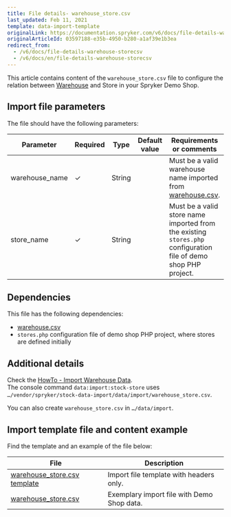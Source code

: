 ```yaml
---
title: File details- warehouse_store.csv
last_updated: Feb 11, 2021
template: data-import-template
originalLink: https://documentation.spryker.com/v6/docs/file-details-warehouse-storecsv
originalArticleId: 03597188-e35b-4950-b280-a1af39e1b3ea
redirect_from:
  - /v6/docs/file-details-warehouse-storecsv
  - /v6/docs/en/file-details-warehouse-storecsv
---
```


This article contains content of the `warehouse_store.csv` file to configure the relation between [Warehouse](/docs/scos/user/features/{{page.version}}/inventory-management-feature-overview.html) and Store in your Spryker Demo Shop.

## Import file parameters
The file should have the following parameters:


| Parameter | Required | Type | Default value | Requirements or comments | Description |
| --- | --- | --- | --- | --- | --- |
| warehouse_name | ✓ | String | | Must be a valid warehouse name imported from [warehouse.csv](/docs/scos/dev/data-import/{{page.version}}/data-import-categories/commerce-setup/file-details-warehouse.csv.html). | Name of the warehouse. |
| store_name | ✓ | String | | Must be a valid store name imported from the existing `stores.php` configuration file of demo shop PHP project. | Name of the store. |

## Dependencies
This file has the following dependencies: 

* [warehouse.csv](/docs/scos/dev/data-import/{{page.version}}/data-import-categories/commerce-setup/file-details-warehouse.csv.html)
* `stores.php` configuration file of demo shop PHP project, where stores are defined initially

## Additional details
Check the [HowTo - Import Warehouse Data](https://docs.spryker.com/docs/scos/dev/tutorials-and-howtos/howtos/feature-howtos/data-imports/howto-import-warehouse-data.html).  
The console command `data:import:stock-store` uses `…/vendor/spryker/stock-data-import/data/import/warehouse_store.csv`. 

You can also create `warehouse_store.csv` in `…/data/import`. 

## Import template file and content example
Find the template and an example of the file below:


| File | Description |
| --- | --- |
| [warehouse_store.csv template](https://spryker.s3.eu-central-1.amazonaws.com/docs/Developer+Guide/Back-End/Data+Manipulation/Data+Ingestion/Data+Import/Data+Import+Categories/Commerce+Setup/Template+warehouse_store.csv) | Import file template with headers only. |
| [warehouse_store.csv](https://spryker.s3.eu-central-1.amazonaws.com/docs/Developer+Guide/Back-End/Data+Manipulation/Data+Ingestion/Data+Import/Data+Import+Categories/Commerce+Setup/warehouse_store.csv) | Exemplary import file with Demo Shop data. |
